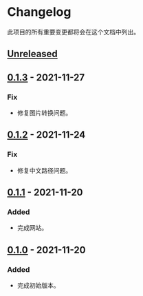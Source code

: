 # Changelog

此项目的所有重要变更都将会在这个文档中列出。

## [Unreleased]

## [0.1.3] - 2021-11-27

### Fix

- 修复图片转换问题。

## [0.1.2] - 2021-11-24

### Fix

- 修复中文路径问题。

## [0.1.1] - 2021-11-20

### Added

- 完成网站。

## [0.1.0] - 2021-11-20

### Added

- 完成初始版本。

[unreleased]: https://github.com/sainnhe/caj2pdf-qt/compare/v0.1.3...HEAD
[0.1.3]: https://github.com/sainnhe/caj2pdf-qt/compare/v0.1.2...v0.1.3
[0.1.2]: https://github.com/sainnhe/caj2pdf-qt/compare/v0.1.1...v0.1.2
[0.1.1]: https://github.com/sainnhe/caj2pdf-qt/compare/v0.1.0...v0.1.1
[0.1.0]: https://github.com/sainnhe/caj2pdf-qt/releases/tag/v0.1.0
